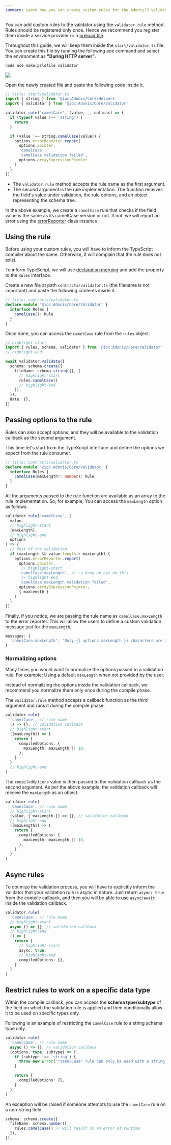 ```yaml
---
summary: Learn how you can create custom rules for the AdonisJS validator
---
```


You can add custom rules to the validator using the `validator.rule` method. Rules should be registered only once. Hence we recommend you register them inside a service provider or a [preload file](../fundamentals/adonisrc-file.md#preloads).

Throughout this guide, we will keep them inside the `start/validator.ts` file. You can create this file by running the following ace command and select the environment as **"During HTTP server"**.

```sh
node ace make:prldfile validator
```

![](https://res.cloudinary.com/adonis-js/image/upload/q_auto,f_auto/v1632118234/v5/validator-prldfile_wipxtd.png)

Open the newly created file and paste the following code inside it.

```ts
// title: start/validator.ts
import { string } from '@ioc:Adonis/Core/Helpers'
import { validator } from '@ioc:Adonis/Core/Validator'

validator.rule('camelCase', (value, _, options) => {
  if (typeof value !== 'string') {
    return
  }

  if (value !== string.camelCase(value)) {
    options.errorReporter.report(
      options.pointer,
      'camelCase',
      'camelCase validation failed',
      options.arrayExpressionPointer
    )
  }
})
```

- The `validator.rule` method accepts the rule name as the first argument.
- The second argument is the rule implementation. The function receives the field's value under validation, the rule options, and an object representing the schema tree.

In the above example, we create a `camelCase` rule that checks if the field value is the same as its camelCase version or not. If not, we will report an error using the [errorReporter](https://github.com/adonisjs/validator/blob/develop/src/ErrorReporter/Vanilla.ts#L39) class instance.

## Using the rule
Before using your custom rules, you will have to inform the TypeScript compiler about the same. Otherwise, it will complain that the rule does not exist.

To inform TypeScript, we will use [declaration merging](https://www.typescriptlang.org/docs/handbook/declaration-merging.html#merging-interfaces) and add the property to the `Rules` interface.

Create a new file at path `contracts/validator.ts` (the filename is not important) and paste the following contents inside it.

```ts
// title: contracts/validator.ts
declare module '@ioc:Adonis/Core/Validator' {
  interface Rules {
    camelCase(): Rule
  }
}
```

Once done, you can access the `camelCase` rule from the `rules` object.

```ts
// highlight-start
import { rules, schema, validator } from '@ioc:Adonis/Core/Validator'
// highlight-end

await validator.validate({
  schema: schema.create({
    fileName: schema.string({}, [
      // highlight-start
      rules.camelCase()
      // highlight-end
    ]),
  }),
  data: {},
})
```

## Passing options to the rule
Rules can also accept options, and they will be available to the validation callback as the second argument.

This time let's start from the TypeScript interface and define the options we expect from the rule consumer.

```ts
// title: contracts/validator.ts
declare module '@ioc:Adonis/Core/Validator' {
  interface Rules {
    camelCase(maxLength?: number): Rule
  }
}
```

All the arguments passed to the rule function are available as an array to the rule implementation. So, for example, You can access the `maxLength` option as follows.

```ts
validator.rule('camelCase', (
  value,
  // highlight-start
  [maxLength],
  // highlight-end
  options
) => {
  // Rest of the validation
  if (maxLength && value.length > maxLength) {
    options.errorReporter.report(
      options.pointer,
       // highlight-start
      'camelCase.maxLength', // 👈 Keep an eye on this
       // highlight-end
      'camelCase.maxLength validation failed',
      options.arrayExpressionPointer,
      { maxLength }
    )
  }
})
```

Finally, if you notice, we are passing the rule name as `camelCase.maxLength` to the error reporter. This will allow the users to define a custom validation message just for the `maxLength`.

```ts
messages: {
  'camelCase.maxLength': 'Only {{ options.maxLength }} characters are allowed'
}
```

### Normalizing options
Many times you would want to normalize the options passed to a validation rule. For example: Using a default `maxLength` when not provided by the user. 

Instead of normalizing the options inside the validation callback, we recommend you normalize them only once during the compile phase.

The `validator.rule` method accepts a callback function as the third argument and runs it during the compile phase.

```ts
validator.rule(
  'camelCase', // rule name
  () => {}, // validation callback
  // highlight-start
  ([maxLength]) => {
    return {
      compiledOptions: {
        maxLength: maxLength || 10,
      },
    }
  }
  // highlight-end
)
```

The `compiledOptions` value is then passed to the validation callback as the second argument. As per the above example, the validation callback will receive the `maxLength` as an object.

```ts
validator.rule(
  'camelCase', // rule name
  // highlight-start
  (value, { maxLength }) => {}, // validation callback
  // highlight-end
  ([maxLength]) => {
    return {
      compiledOptions: {
        maxLength: maxLength || 10,
      },
    }
  }
)
```

## Async rules
To optimize the validation process, you will have to explicitly inform the validator that your validation rule is async in nature. Just return `async: true` from the compile callback, and then you will be able to use `async/await` inside the validation callback.

```ts
validator.rule(
  'camelCase', // rule name
  // highlight-start
  async () => {}, // validation callback
  // highlight-end
  () => {
    return {
      // highlight-start
      async: true,
      // highlight-end
      compiledOptions: {},
    }
  }
)
```

## Restrict rules to work on a specific data type
Within the compile callback, you can access the **schema type/subtype** of the field on which the validation rule is applied and then conditionally allow it to be used on specific types only.

Following is an example of restricting the `camelCase` rule to a string schema type only.

```ts
validator.rule(
  'camelCase', // rule name
  async () => {}, // validation callback
  (options, type, subtype) => {
    if (subtype !== 'string') {
      throw new Error('"camelCase" rule can only be used with a string schema type')
    }

    return {
      compiledOptions: {},
    }
  }
)
```

An exception will be raised if someone attempts to use the `camelCase` rule on a non-string field.

```ts
schema: schema.create({
  fileName: schema.number([
    rules.camelCase() // will result in an error at runtime
  ]),
}),
```
